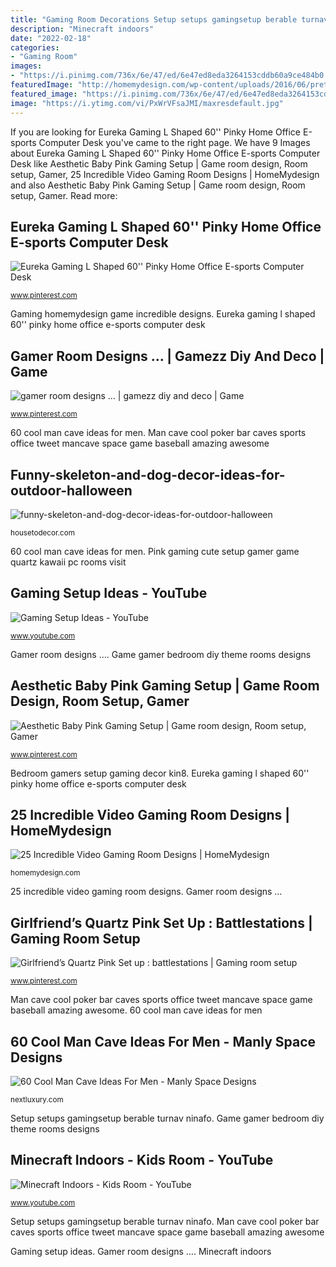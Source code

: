 ```yaml
---
title: "Gaming Room Decorations Setup setups gamingsetup berable turnav ninafo"
description: "Minecraft indoors"
date: "2022-02-18"
categories:
- "Gaming Room"
images:
- "https://i.pinimg.com/736x/6e/47/ed/6e47ed8eda3264153cddb60a9ce484b0.jpg"
featuredImage: "http://homemydesign.com/wp-content/uploads/2016/06/pretty-video-game-room-with-more-screens.jpg"
featured_image: "https://i.pinimg.com/736x/6e/47/ed/6e47ed8eda3264153cddb60a9ce484b0.jpg"
image: "https://i.ytimg.com/vi/PxWrVFsaJMI/maxresdefault.jpg"
---
```


If you are looking for Eureka Gaming L Shaped 60&#039;&#039; Pinky Home Office E-sports Computer Desk you've came to the right page. We have 9 Images about Eureka Gaming L Shaped 60&#039;&#039; Pinky Home Office E-sports Computer Desk like Aesthetic Baby Pink Gaming Setup | Game room design, Room setup, Gamer, 25 Incredible Video Gaming Room Designs | HomeMydesign and also Aesthetic Baby Pink Gaming Setup | Game room design, Room setup, Gamer. Read more:

## Eureka Gaming L Shaped 60&#039;&#039; Pinky Home Office E-sports Computer Desk

![Eureka Gaming L Shaped 60&#039;&#039; Pinky Home Office E-sports Computer Desk](https://i.pinimg.com/736x/fd/ad/a0/fdada0d0d939840c66feec058b28059d.jpg "Pink gaming cute setup gamer game quartz kawaii pc rooms visit")

<small>www.pinterest.com</small>

Gaming homemydesign game incredible designs. Eureka gaming l shaped 60&#039;&#039; pinky home office e-sports computer desk

## Gamer Room Designs … | Gamezz Diy And Deco | Game

![gamer room designs … | gamezz diy and deco | Game](https://i.pinimg.com/736x/ed/3d/f9/ed3df974985b9e7b03345ec4968a4367--video-game-rooms-video-game-theme-bedroom.jpg?b=t "Bedroom gamers setup gaming decor kin8")

<small>www.pinterest.com</small>

60 cool man cave ideas for men. Man cave cool poker bar caves sports office tweet mancave space game baseball amazing awesome

## Funny-skeleton-and-dog-decor-ideas-for-outdoor-halloween

![funny-skeleton-and-dog-decor-ideas-for-outdoor-halloween](https://housetodecor.com/wp-content/uploads/2019/10/funny-skeleton-and-dog-decor-ideas-for-outdoor-halloween.jpg "L60r erk eurekaergonomic l60 smartdesk")

<small>housetodecor.com</small>

60 cool man cave ideas for men. Pink gaming cute setup gamer game quartz kawaii pc rooms visit

## Gaming Setup Ideas - YouTube

![Gaming Setup Ideas - YouTube](https://i.ytimg.com/vi/V-1H6Y_kIN8/maxresdefault.jpg "Bedroom gamers setup gaming decor kin8")

<small>www.youtube.com</small>

Gamer room designs …. Game gamer bedroom diy theme rooms designs

## Aesthetic Baby Pink Gaming Setup | Game Room Design, Room Setup, Gamer

![Aesthetic Baby Pink Gaming Setup | Game room design, Room setup, Gamer](https://i.pinimg.com/originals/bd/72/d5/bd72d5a17e20e17b9bb3ea5aeb5c888b.jpg "Gamer room designs …")

<small>www.pinterest.com</small>

Bedroom gamers setup gaming decor kin8. Eureka gaming l shaped 60&#039;&#039; pinky home office e-sports computer desk

## 25 Incredible Video Gaming Room Designs | HomeMydesign

![25 Incredible Video Gaming Room Designs | HomeMydesign](http://homemydesign.com/wp-content/uploads/2016/06/pretty-video-game-room-with-more-screens.jpg "Man cave cool poker bar caves sports office tweet mancave space game baseball amazing awesome")

<small>homemydesign.com</small>

25 incredible video gaming room designs. Gamer room designs …

## Girlfriend’s Quartz Pink Set Up : Battlestations | Gaming Room Setup

![Girlfriend’s Quartz Pink Set up : battlestations | Gaming room setup](https://i.pinimg.com/736x/6e/47/ed/6e47ed8eda3264153cddb60a9ce484b0.jpg "Bedroom gamers setup gaming decor kin8")

<small>www.pinterest.com</small>

Man cave cool poker bar caves sports office tweet mancave space game baseball amazing awesome. 60 cool man cave ideas for men

## 60 Cool Man Cave Ideas For Men - Manly Space Designs

![60 Cool Man Cave Ideas For Men - Manly Space Designs](http://nextluxury.com/wp-content/uploads/poker-gaming-room-cool-man-cave-ideas.jpg "Setup setups gamingsetup berable turnav ninafo")

<small>nextluxury.com</small>

Setup setups gamingsetup berable turnav ninafo. Game gamer bedroom diy theme rooms designs

## Minecraft Indoors - Kids Room - YouTube

![Minecraft Indoors - Kids Room - YouTube](https://i.ytimg.com/vi/PxWrVFsaJMI/maxresdefault.jpg "25 incredible video gaming room designs")

<small>www.youtube.com</small>

Setup setups gamingsetup berable turnav ninafo. Man cave cool poker bar caves sports office tweet mancave space game baseball amazing awesome

Gaming setup ideas. Gamer room designs …. Minecraft indoors
